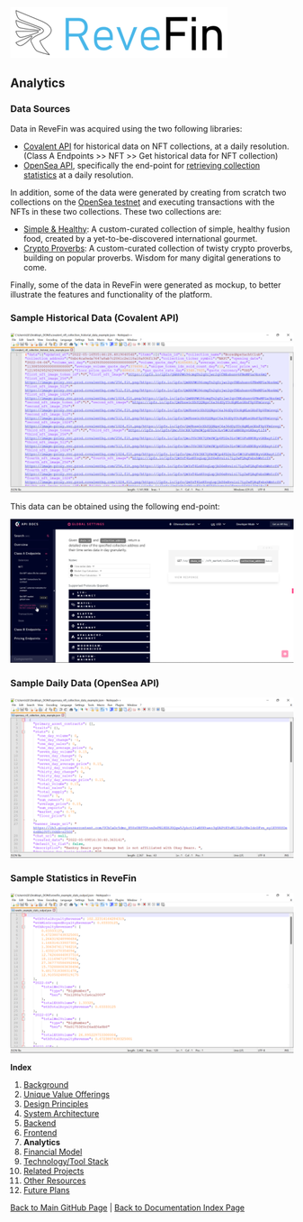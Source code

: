 ![Logo](./img/logo.png) 

## Analytics 

### Data Sources
Data in ReveFin was acquired using the two following libraries:
- [Covalent API](https://www.covalenthq.com/docs/api/#/0/0/USD/1) for historical data on NFT collections, at a daily resolution. (Class A Endpoints >> NFT >> Get historical data for NFT collection)
- [OpenSea API](https://docs.opensea.io/reference/api-overview), specifically the end-point for [retrieving collection statistics](https://docs.opensea.io/reference/retrieving-collection-stats) at a daily resolution.

In addition, some of the data were generated by creating from scratch two collections on the [OpenSea testnet](https://testnets.opensea.io/) and executing transactions with the NFTs in these two collections. These two collections are:
- [Simple & Healthy](https://testnets.opensea.io/collection/simpleandhealthy): A custom-curated collection of simple, healthy  fusion food, created by a yet-to-be-discovered international gourmet.
- [Crypto Proverbs](https://testnets.opensea.io/collection/cryptoproverb): A custom-curated collection of twisty crypto proverbs, building on popular proverbs. Wisdom for many digital generations to come.

Finally, some of the data in ReveFin were generated as mockup, to better illustrate the features and functionality of the platform.


### Sample Historical Data (Covalent API)

![Screenshot](./img/Screenshot_CovalentAPI.png) 

This data can be obtained using the following end-point:

![Screenshot](./img/Screenshot_CovalentAPIEndPoint.png) 

### Sample Daily Data (OpenSea API)

![Screenshot](./img/Screenshot_OpenSeaAPI.png) 

### Sample Statistics in ReveFin

![Screenshot](./img/Screenshot_SampleStatisticsReveFin.png) 

    
**Index**

1. [Background](Background.md)
2. [Unique Value Offerings](UniqueValueOfferings.md)
3. [Design Principles](DesignPrinciples.md)
4. [System Architecture](SystemArchitecture.md)
5. [Backend](Backend.md)
6. [Frontend](Frontend.md)
7. **Analytics**
8. [Financial Model](FinancialModel.md)
9. [Technology/Tool Stack](TechnologyStack.md)
10. [Related Projects](RelatedProjects.md)
11. [Other Resources](OtherResources.md)
12. [Future Plans](FuturePlans.md)


<hline></hline>

[Back to Main GitHub Page](../README.md) | [Back to Documentation Index Page](Documentation.md)
